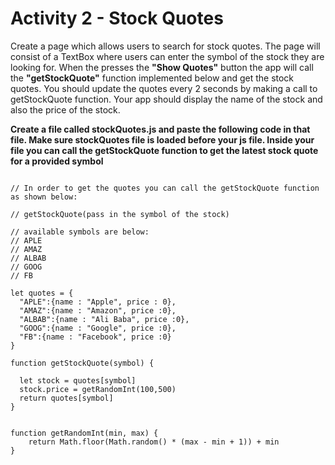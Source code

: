
# Activity 2 - Stock Quotes

Create a page which allows users to search for stock quotes. The page will consist of a TextBox where users can enter the symbol of the stock they are looking for. When the presses the **"Show Quotes"** button the app will call the **"getStockQuote"** function implemented below and get the stock quotes. You should update the quotes every 2 seconds by making a call to getStockQuote function. Your app should display the name of the stock and also the price of the stock. 

**Create a file called stockQuotes.js and paste the following code in that file. Make sure stockQuotes file is loaded before your js file. Inside your file you can call the getStockQuote function to get the latest stock quote for a provided symbol** 

```

// In order to get the quotes you can call the getStockQuote function as shown below:

// getStockQuote(pass in the symbol of the stock)

// available symbols are below:
// APLE
// AMAZ
// ALBAB
// GOOG
// FB

let quotes = {
  "APLE":{name : "Apple", price : 0},
  "AMAZ":{name : "Amazon", price :0},
  "ALBAB":{name : "Ali Baba", price :0},
  "GOOG":{name : "Google", price :0},
  "FB":{name : "Facebook", price :0}
}

function getStockQuote(symbol) {

  let stock = quotes[symbol]
  stock.price = getRandomInt(100,500)
  return quotes[symbol]
}


function getRandomInt(min, max) {
    return Math.floor(Math.random() * (max - min + 1)) + min
}

```
